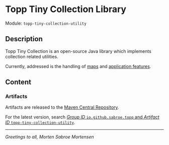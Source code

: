 # Topp Tiny Collection Library

Module: `topp-tiny-collection-utility`

## Description

Topp Tiny Collection is an open-source Java library which implements collection related utilities.

Currently, addressed is the handling of 
[maps](src/main/java/com/yelstream/topp/util/collection) 
and 
[application features](src/main/java/com/yelstream/topp/util/feature).

## Content

### Artifacts

Artifacts are released to the [Maven Central Repository](https://search.maven.org/).

For the latest version,
search
[_Group ID_ `io.github.sabroe.topp` and _Artifact ID_ `topp-tiny-collection-utility`](https://search.maven.org/search?q=g:io.github.sabroe.topp%20AND%20a:topp-tiny-collection-utility).

---

_Greetings to all, Morten Sabroe Mortensen_

